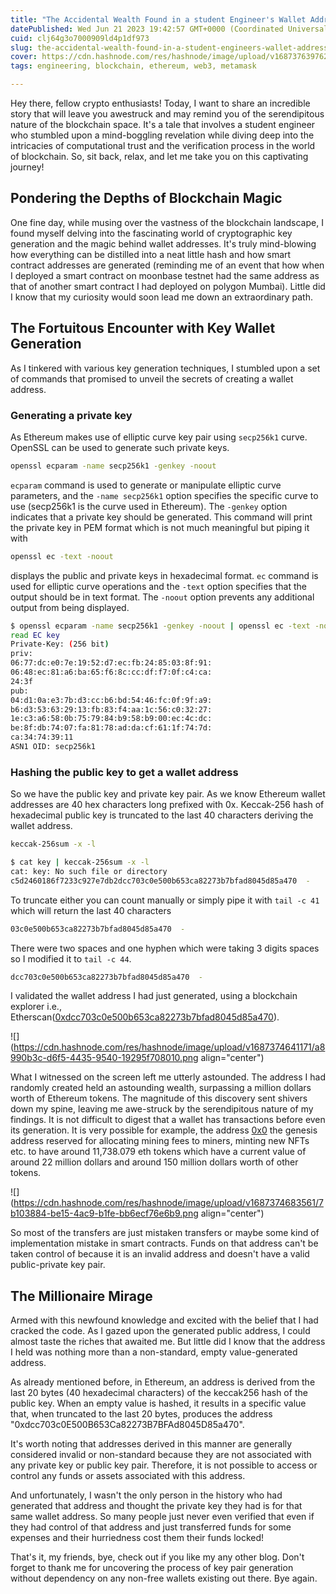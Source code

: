 ```yaml
---
title: "The Accidental Wealth Found in a student Engineer's Wallet Address"
datePublished: Wed Jun 21 2023 19:42:57 GMT+0000 (Coordinated Universal Time)
cuid: clj64g3o7000909ld4p1df973
slug: the-accidental-wealth-found-in-a-student-engineers-wallet-address
cover: https://cdn.hashnode.com/res/hashnode/image/upload/v1687376397622/946efd03-54b9-490f-b266-51024ee63a31.png
tags: engineering, blockchain, ethereum, web3, metamask

---
```


Hey there, fellow crypto enthusiasts! Today, I want to share an incredible story that will leave you awestruck and may remind you of the serendipitous nature of the blockchain space. It's a tale that involves a student engineer who stumbled upon a mind-boggling revelation while diving deep into the intricacies of computational trust and the verification process in the world of blockchain. So, sit back, relax, and let me take you on this captivating journey!

## Pondering the Depths of Blockchain Magic

One fine day, while musing over the vastness of the blockchain landscape, I found myself delving into the fascinating world of cryptographic key generation and the magic behind wallet addresses. It's truly mind-blowing how everything can be distilled into a neat little hash and how smart contract addresses are generated (reminding me of an event that how when I deployed a smart contract on moonbase testnet had the same address as that of another smart contract I had deployed on polygon Mumbai). Little did I know that my curiosity would soon lead me down an extraordinary path.

## The Fortuitous Encounter with Key Wallet Generation

As I tinkered with various key generation techniques, I stumbled upon a set of commands that promised to unveil the secrets of creating a wallet address.

### Generating a private key

As Ethereum makes use of elliptic curve key pair using `secp256k1` curve. OpenSSL can be used to generate such private keys.

```bash
openssl ecparam -name secp256k1 -genkey -noout
```

`ecparam` command is used to generate or manipulate elliptic curve parameters, and the `-name secp256k1` option specifies the specific curve to use (secp256k1 is the curve used in Ethereum). The `-genkey` option indicates that a private key should be generated. This command will print the private key in PEM format which is not much meaningful but piping it with

```bash
openssl ec -text -noout
```

displays the public and private keys in hexadecimal format. `ec` command is used for elliptic curve operations and the `-text` option specifies that the output should be in text format. The `-noout` option prevents any additional output from being displayed.

```bash
$ openssl ecparam -name secp256k1 -genkey -noout | openssl ec -text -noout
read EC key
Private-Key: (256 bit)
priv:
06:77:dc:e0:7e:19:52:d7:ec:fb:24:85:03:8f:91:
06:48:ec:81:a6:ba:65:f6:8c:cc:df:f7:0f:c4:ca:
24:3f
pub:
04:d1:0a:e3:7b:d3:cc:b6:bd:54:46:fc:0f:9f:a9:
b6:d3:53:63:29:13:fb:83:f4:aa:1c:56:c0:32:27:
1e:c3:a6:58:0b:75:79:84:b9:58:b9:00:ec:4c:dc:
be:8f:db:74:07:fa:81:78:ad:da:cf:61:1f:74:7d:
ca:34:74:39:11
ASN1 OID: secp256k1
```

### Hashing the public key to get a wallet address

So we have the public key and private key pair. As we know Ethereum wallet addresses are 40 hex characters long prefixed with 0x. Keccak-256 hash of hexadecimal public key is truncated to the last 40 characters deriving the wallet address.

```bash
keccak-256sum -x -l
```

```bash
$ cat key | keccak-256sum -x -l
cat: key: No such file or directory
c5d2460186f7233c927e7db2dcc703c0e500b653ca82273b7bfad8045d85a470  -
```

To truncate either you can count manually or simply pipe it with `tail -c 41` which will return the last 40 characters

```bash
03c0e500b653ca82273b7bfad8045d85a470  -
```

There were two spaces and one hyphen which were taking 3 digits spaces so I modified it to `tail -c 44`.

```bash
dcc703c0e500b653ca82273b7bfad8045d85a470  -
```

I validated the wallet address I had just generated, using a blockchain explorer i.e., Etherscan([0xdcc703c0e500b653ca82273b7bfad8045d85a470](https://etherscan.io/address/0xdcc703c0E500B653Ca82273B7BFAd8045D85a470)).

![](https://cdn.hashnode.com/res/hashnode/image/upload/v1687374641171/a8990b3c-d6f5-4435-9540-19295f708010.png align="center")

What I witnessed on the screen left me utterly astounded. The address I had randomly created held an astounding wealth, surpassing a million dollars worth of Ethereum tokens. The magnitude of this discovery sent shivers down my spine, leaving me awe-struck by the serendipitous nature of my findings. It is not difficult to digest that a wallet has transactions before even its generation. It is very possible for example, the address [0x0](https://etherscan.io/address/0x0000000000000000000000000000000000000000) the genesis address reserved for allocating mining fees to miners, minting new NFTs etc. to have around 11,738.079 eth tokens which have a current value of around 22 million dollars and around 150 million dollars worth of other tokens.

![](https://cdn.hashnode.com/res/hashnode/image/upload/v1687374683561/7b103884-be15-4ac9-b1fe-bb6ecf76e6b9.png align="center")

So most of the transfers are just mistaken transfers or maybe some kind of implementation mistake in smart contracts. Funds on that address can't be taken control of because it is an invalid address and doesn't have a valid public-private key pair.

## The Millionaire Mirage

Armed with this newfound knowledge and excited with the belief that I had cracked the code. As I gazed upon the generated public address, I could almost taste the riches that awaited me. But little did I know that the address I held was nothing more than a non-standard, empty value-generated address.

As already mentioned before, in Ethereum, an address is derived from the last 20 bytes (40 hexadecimal characters) of the keccak256 hash of the public key. When an empty value is hashed, it results in a specific value that, when truncated to the last 20 bytes, produces the address "0xdcc703c0E500B653Ca82273B7BFAd8045D85a470".

It's worth noting that addresses derived in this manner are generally considered invalid or non-standard because they are not associated with any private key or public key pair. Therefore, it is not possible to access or control any funds or assets associated with this address.

And unfortunately, I wasn't the only person in the history who had generated that address and thought the private key they had is for that same wallet address. So many people just never even verified that even if they had control of that address and just transferred funds for some expenses and their hurriedness cost them their funds locked!

That's it, my friends, bye, check out if you like my any other blog. Don't forget to thank me for uncovering the process of key pair generation without dependency on any non-free wallets existing out there. Bye again.